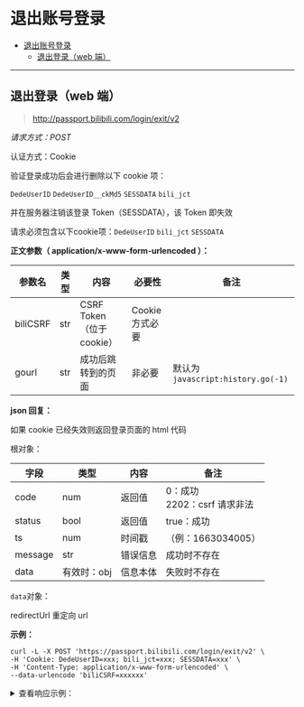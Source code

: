 # 退出账号登录

- [退出账号登录](#退出账号登录)
  - [退出登录（web 端）](#退出登录web-端)

---

## 退出登录（web 端）

> http://passport.bilibili.com/login/exit/v2

_请求方式：POST_

认证方式：Cookie

验证登录成功后会进行删除以下 cookie 项：

`DedeUserID` `DedeUserID__ckMd5` `SESSDATA` `bili_jct`

并在服务器注销该登录 Token（SESSDATA），该 Token 即失效

请求必须包含以下cookie项：`DedeUserID` `bili_jct` `SESSDATA`

**正文参数（ application/x-www-form-urlencoded ）：**

| 参数名      | 类型  | 内容                    | 必要性         | 备注                              |
|----------|-----|-----------------------|-------------|---------------------------------|
| biliCSRF | str | CSRF Token（位于 cookie） | Cookie 方式必要 |                                 |
| gourl    | str | 成功后跳转到的页面             | 非必要         | 默认为 `javascript:history.go(-1)` |

**json 回复：**

如果 cookie 已经失效则返回登录页面的 html 代码

根对象：

| 字段      | 类型      | 内容   | 备注                        |
|---------|---------|------|---------------------------|
| code    | num     | 返回值  | 0：成功 <br />2202：csrf 请求非法 |
| status  | bool    | 返回值  | true：成功                   |
| ts      | num     | 时间戳  | （例：1663034005）            |
| message | str     | 错误信息 | 成功时不存在                    |
| data    | 有效时：obj | 信息本体 | 失败时不存在                    |

`data`对象：

redirectUrl 重定向 url

**示例：**

```shell
curl -L -X POST 'https://passport.bilibili.com/login/exit/v2' \
-H 'Cookie: DedeUserID=xxx; bili_jct=xxx; SESSDATA=xxx' \
-H 'Content-Type: application/x-www-form-urlencoded' \
--data-urlencode 'biliCSRF=xxxxxx'
```

<details>
<summary>查看响应示例：</summary>

```json
{
  "code": 0,
  "status": true,
  "ts": 1663034005,
  "data": {
    "redirectUrl": "https://passport.biligame.com/crossDomain?DedeUserID=用户UID&DedeUserID__ckMd5=&SESSDATA=&bili_jct=&gourl=javascript%3Ahistory.go%28-1%29"
  }
}
```
</details>